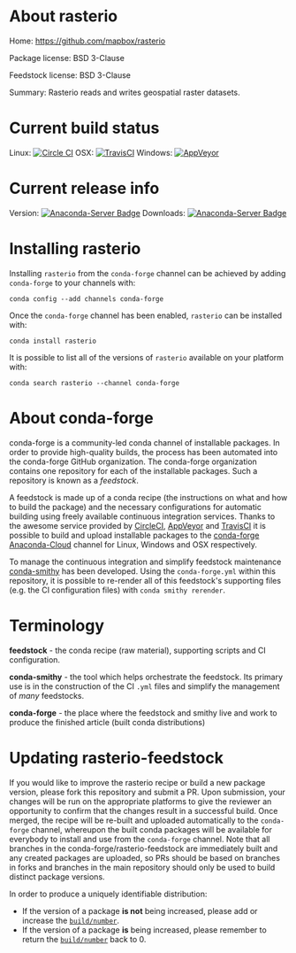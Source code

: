 About rasterio
==============

Home: https://github.com/mapbox/rasterio

Package license: BSD 3-Clause

Feedstock license: BSD 3-Clause

Summary: Rasterio reads and writes geospatial raster datasets.



Current build status
====================

Linux: [![Circle CI](https://circleci.com/gh/conda-forge/rasterio-feedstock.svg?style=shield)](https://circleci.com/gh/conda-forge/rasterio-feedstock)
OSX: [![TravisCI](https://travis-ci.org/conda-forge/rasterio-feedstock.svg?branch=master)](https://travis-ci.org/conda-forge/rasterio-feedstock)
Windows: [![AppVeyor](https://ci.appveyor.com/api/projects/status/github/conda-forge/rasterio-feedstock?svg=True)](https://ci.appveyor.com/project/conda-forge/rasterio-feedstock/branch/master)

Current release info
====================
Version: [![Anaconda-Server Badge](https://anaconda.org/conda-forge/rasterio/badges/version.svg)](https://anaconda.org/conda-forge/rasterio)
Downloads: [![Anaconda-Server Badge](https://anaconda.org/conda-forge/rasterio/badges/downloads.svg)](https://anaconda.org/conda-forge/rasterio)

Installing rasterio
===================

Installing `rasterio` from the `conda-forge` channel can be achieved by adding `conda-forge` to your channels with:

```
conda config --add channels conda-forge
```

Once the `conda-forge` channel has been enabled, `rasterio` can be installed with:

```
conda install rasterio
```

It is possible to list all of the versions of `rasterio` available on your platform with:

```
conda search rasterio --channel conda-forge
```


About conda-forge
=================

conda-forge is a community-led conda channel of installable packages.
In order to provide high-quality builds, the process has been automated into the
conda-forge GitHub organization. The conda-forge organization contains one repository
for each of the installable packages. Such a repository is known as a *feedstock*.

A feedstock is made up of a conda recipe (the instructions on what and how to build
the package) and the necessary configurations for automatic building using freely
available continuous integration services. Thanks to the awesome service provided by
[CircleCI](https://circleci.com/), [AppVeyor](http://www.appveyor.com/)
and [TravisCI](https://travis-ci.org/) it is possible to build and upload installable
packages to the [conda-forge](https://anaconda.org/conda-forge)
[Anaconda-Cloud](http://docs.anaconda.org/) channel for Linux, Windows and OSX respectively.

To manage the continuous integration and simplify feedstock maintenance
[conda-smithy](http://github.com/conda-forge/conda-smithy) has been developed.
Using the ``conda-forge.yml`` within this repository, it is possible to re-render all of
this feedstock's supporting files (e.g. the CI configuration files) with ``conda smithy rerender``.


Terminology
===========

**feedstock** - the conda recipe (raw material), supporting scripts and CI configuration.

**conda-smithy** - the tool which helps orchestrate the feedstock.
                   Its primary use is in the construction of the CI ``.yml`` files
                   and simplify the management of *many* feedstocks.

**conda-forge** - the place where the feedstock and smithy live and work to
                  produce the finished article (built conda distributions)


Updating rasterio-feedstock
===========================

If you would like to improve the rasterio recipe or build a new
package version, please fork this repository and submit a PR. Upon submission,
your changes will be run on the appropriate platforms to give the reviewer an
opportunity to confirm that the changes result in a successful build. Once
merged, the recipe will be re-built and uploaded automatically to the
`conda-forge` channel, whereupon the built conda packages will be available for
everybody to install and use from the `conda-forge` channel.
Note that all branches in the conda-forge/rasterio-feedstock are
immediately built and any created packages are uploaded, so PRs should be based
on branches in forks and branches in the main repository should only be used to
build distinct package versions.

In order to produce a uniquely identifiable distribution:
 * If the version of a package **is not** being increased, please add or increase
   the [``build/number``](http://conda.pydata.org/docs/building/meta-yaml.html#build-number-and-string).
 * If the version of a package **is** being increased, please remember to return
   the [``build/number``](http://conda.pydata.org/docs/building/meta-yaml.html#build-number-and-string)
   back to 0.
